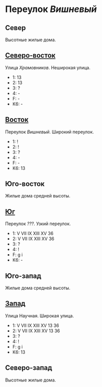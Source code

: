 # Переулок *Вишневый*

## Север

Высотные жилые дома.

## [Северо-восток](./587087.md)

Улица *Храмовников*.
Неширокая улица.

* 1:    13
* 2:    13
* 3:    ?
* 4:    -
* F:    -
* K6:   -

## [Восток](./10605105.md)

Переулок *Вишневый*.
Широкий переулок.

* 1:    !
* 2:    !
* 3:    ?
* 4:    -
* F:    -
* K6:   13

## Юго-восток

Жилые дома средней высоты.

## [Юг](./585095.md)

Переулок *???*.
Узкий переулок.

* 1:    V   VII IX  XIII    XV
        36
* 2:    V   VII IX  XIII    XV
        36
* 3:    ?
* 4:    !
* F:    g   i
* K6:   -

## Юго-запад

Жилые дома средней высоты.

## [Запад](./580090.md)

Улица Научная.
Широкая улица.

* 1:    V   VII IX  XIII    XV
        13  36
* 2:    V   VII IX  XIII    XV
        13  36
* 3:    ?
* 4:    !
* F:    g   i
* K6:   13

## Северо-запад

Высотные жилые дома.
